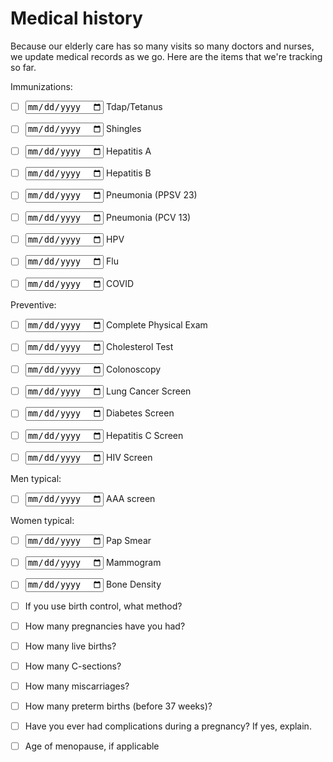 # Medical history

Because our elderly care has so many visits so many doctors and nurses, we update medical records as we go. Here are the items that we're tracking so far.

<form>

Immunizations:

- [ ] <input type="date"> Tdap/Tetanus

- [ ] <input type="date"> Shingles

- [ ] <input type="date"> Hepatitis A

- [ ] <input type="date"> Hepatitis B

- [ ] <input type="date"> Pneumonia (PPSV 23)

- [ ] <input type="date"> Pneumonia (PCV 13)

- [ ] <input type="date"> HPV

- [ ] <input type="date"> Flu

- [ ] <input type="date"> COVID

Preventive:

- [ ] <input type="date"> Complete Physical Exam

- [ ] <input type="date"> Cholesterol Test

- [ ] <input type="date"> Colonoscopy

- [ ] <input type="date"> Lung Cancer Screen

- [ ] <input type="date"> Diabetes Screen

- [ ] <input type="date"> Hepatitis C Screen

- [ ] <input type="date"> HIV Screen


Men typical:

- [ ] <input type="date"> AAA screen


Women typical:

- [ ] <input type="date"> Pap Smear

- [ ] <input type="date"> Mammogram

- [ ] <input type="date"> Bone Density

- [ ] If you use birth control, what method?

- [ ] How many pregnancies have you had?

- [ ] How many live births?

- [ ] How many C-sections?

- [ ] How many miscarriages?

- [ ] How many preterm births (before 37 weeks)?

- [ ] Have you ever had complications during a pregnancy? If yes, explain.

- [ ] Age of menopause, if applicable

</form>
